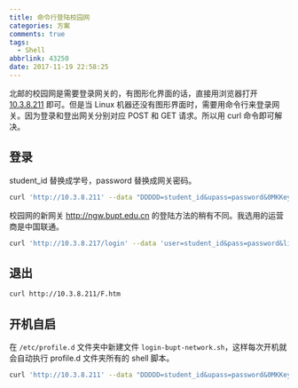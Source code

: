 ```yaml
---
title: 命令行登陆校园网
categories: 方案
comments: true
tags:
  - Shell
abbrlink: 43250
date: 2017-11-19 22:58:25
---
```


北邮的校园网是需要登录网关的，有图形化界面的话，直接用浏览器打开 [10.3.8.211](http://10.3.8.211/) 即可。但是当 Linux 机器还没有图形界面时，需要用命令行来登录网关。因为登录和登出网关分别对应 POST 和 GET 请求。所以用 curl 命令即可解决。

<!--more-->

## 登录

student_id 替换成学号，password 替换成网关密码。

```sh
curl 'http://10.3.8.211' --data "DDDDD=student_id&upass=password&0MKKey="
```

校园网的新网关 <http://ngw.bupt.edu.cn> 的登陆方法的稍有不同。我选用的运营商是中国联通。

```sh
curl 'http://10.3.8.217/login' --data 'user=student_id&pass=password&line=CUC-BRAS'
```

## 退出

```sh
curl http://10.3.8.211/F.htm
```

## 开机自启

在 `/etc/profile.d` 文件夹中新建文件 `login-bupt-network.sh`，这样每次开机就会自动执行 profile.d 文件夹所有的 shell 脚本。

```sh
curl 'http://10.3.8.211' --data "DDDDD=student_id&upass=password&0MKKey=" > /dev/null 2>&1
```

